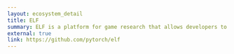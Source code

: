 ```yaml
---
layout: ecosystem_detail
title: ELF
summary: ELF is a platform for game research that allows developers to train and test their algorithms in various game environments.
external: true
link: https://github.com/pytorch/elf
---
```


